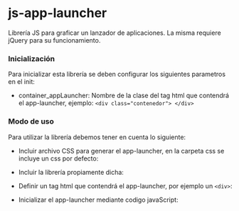 # js-app-launcher
Librería JS para graficar un lanzador de aplicaciones. La misma requiere jQuery para su funcionamiento.

### Inicialización

Para inicializar esta librería se deben configurar los siguientes parametros en el init:

* container_appLauncher: Nombre de la clase del tag html que contendrá el app-launcher, ejemplo:
  ```<div class="contenedor"> </div>```

### Modo de uso

Para utilizar la librería debemos tener en cuenta lo siguiente:

* Incluir archivo CSS para generar el app-launcher, en la carpeta css se incluye un css por defecto:

* Incluir la librería propiamente dicha:

* Definir un tag html que contendrá el app-launcher, por ejemplo un `<div>`:

* Inicializar el app-launcher mediante codigo javaScript:




